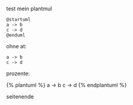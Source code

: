 test mein plantmul

```plantuml
@startuml
a -> b
c -> d
@enduml
```

ohne at:

```plantuml
a -> b
c -> d
```

prozente:

{% plantuml %}
a -> b
c -> d
{% endplantuml %}

seitenende
